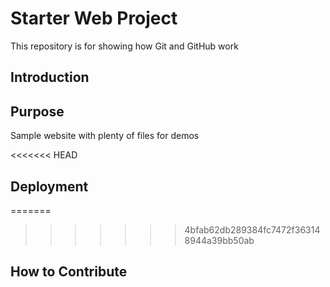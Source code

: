 # Starter Web Project
This repository is for showing how Git and GitHub work

## Introduction

## Purpose
Sample website with plenty of files for demos

<<<<<<< HEAD
## Deployment 
=======
>>>>>>> 4bfab62db289384fc7472f363148944a39bb50ab
## How to Contribute
